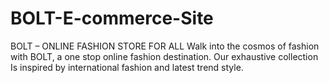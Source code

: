 # BOLT-E-commerce-Site
BOLT – ONLINE FASHION STORE FOR ALL Walk into the cosmos of fashion with BOLT, a one stop online fashion destination. Our exhaustive collection Is inspired by international fashion and latest trend style.
